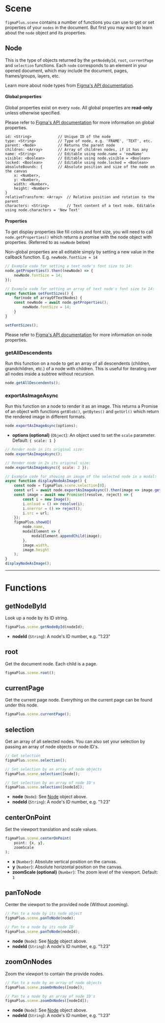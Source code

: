 # Scene

`figmaPlus.scene` contains a number of functions you can use to get or set properties of your `nodes` in the document. But first you may want to learn about the `node` object and its properties.

## Node

This is the type of objects returned by the `getNodeById`, `root`, `currentPage` and `selection` functions. Each `node` corresponds to an element in your opened document, which may include the document, pages, frames/groups, layers, etc.

Learn more about node types from [Figma's API documentation](https://www.figma.com/developers/docs#node-types).

#### Global properties

Global properties exist on every `node`. All global properties are **read-only** unless otherwise specified.

Please refer to [Figma's API documentation](https://www.figma.com/developers/docs#global-properties) for more information on global properties.

```
id: <String>			// Unique ID of the node
type: <String>			// Type of node, e.g. 'FRAME', 'TEXT', etc.
parent: <Node>			// Returns the parent node
children: <Array>		// Array of children nodes, if it has any
name: <String>			// Editable using node.name = 'newName'
visible: <Boolean>		// Editable using node.visible = <Boolean>
locked: <Boolean>		// Editable using node.locked = <Boolean>
absoluteBounds: {		// Absolute position and size of the node on the canvas
	x: <Number>,
	y: <Number>,
	width: <Number>,
	height: <Number>
}
relativeTransform: <Array>	// Relative position and rotation to the parent
characters: <String>		// Text content of a text node. Editable using node.characters = 'New Text'

```

#### Properties

To get display properties like fill colors and font size, you will need to call `node.getProperties()` which returns a promise with the node object with properties. (Referred to as `newNode` below)

Non-global properties are all editable simply by setting a new value in the callback function. E.g. `newNode.fontSize = 14`

<!-- prettier-ignore -->
```javascript
// Example code for setting a text node's font size to 14:
node.getProperties().then((newNode) => {
	newNode.fontSize = 14;
});

// Example code for setting an array of text node's font size to 14:
async function setFontSizes() {
	for(node of arrayOfTextNodes) {
    const newNode = await node.getProperties();
		newNode.fontSize = 14;
	}
}

setFontSizes();
```

Please refer to [Figma's API documentation](https://www.figma.com/developers/docs#node-types) for more information on node properties.

### getAllDescendents

Run this function on a node to get an array of all descendents (children, grandchildren, etc.) of a node with children. This is useful for iterating over all nodes inside a subtree without recursion.

```javascript
node.getAllDescendents();
```

### exportAsImageAsync

Run this function on a node to render it as an image. This returns a Promise of an object with functions `getBlob()`, `getBytes()` and `getUrl()` which return the rendered image in different formats.

```javascript
node.exportAsImageAsync(options);
```

- **options (optional)** (`Object`): An object used to set the `scale` parameter. Default: `{ scale: 1 }`

```javascript
// Render node in its original size:
node.exportAsImageAsync();

// Render node in 2x its original size:
node.exportAsImageAsync({ scale: 2 });

// Example code for showing an image of the selected node in a modal:
async function displayNodeAsImage() {
	const node = figmaPlus.scene.selection[0];
	const url = await node.exportAsImageAsync().then(image => image.getUrl());
	const image = await new Promise((resolve, reject) => {
		const i = new Image();
		i.onload = () => resolve(i);
		i.onerror = () => reject();
		i.src = url;
	});
	figmaPlus.showUI(
		node.name,
		modalElement => {
			modalElement.appendChild(image);
		},
		image.width,
		image.height
	);
}
displayNodeAsImage();
```

---

# Functions

## getNodeById

Look up a node by its ID string.

```javascript
figmaPlus.scene.getNodeById(nodeId);
```

- **nodeId** (`String`): A node's ID number, e.g. "1:23"

## root

Get the document node. Each child is a page.

```javascript
figmaPlus.scene.root();
```

## currentPage

Get the current page node. Everything on the current page can be found under this node.

```javascript
figmaPlus.scene.currentPage();
```

## selection

Get an array of all selected nodes.
You can also set your selection by passing an array of node objects or node ID's.

```javascript
// Get selection
figmaPlus.scene.selection();

// Set selection by an array of node objects
figmaPlus.scene.selection([node]);

// Set selection by an array of node ID's
figmaPlus.scene.selection([nodeId]);
```

- **node** (`Node`): See [Node](#Node) object above.
- **nodeId** (`String`): A node's ID number, e.g. "1:23"

## centerOnPoint

Set the viewport translation and scale values.

```javascript
figmaPlus.scene.centerOnPoint(
	point: {x, y},
	zoomScale
);
```

- **x** (`Number`): Absolute vertical position on the canvas.
- **y** (`Number`): Absolute horizontal position on the canvas.
- **zoomScale (optional)** (`Number`): The zoom level of the viewport. Default: `1`

## panToNode

Center the viewport to the provided node (Without zooming).

```javascript
// Pan to a node by its node object
figmaPlus.scene.panToNode(node);

// Pan to a node by its node ID
figmaPlus.scene.panToNode(nodeId);
```

- **node** (`Node`): See [Node](#Node) object above.
- **nodeId** (`String`): A node's ID number, e.g. "1:23"

## zoomOnNodes

Zoom the viewport to contain the provide nodes.

```javascript
// Pan to a node by an array of node objects
figmaPlus.scene.zoomOnNodes([node]);

// Pan to a node by an array of node ID's
figmaPlus.scene.zoomOnNodes([nodeId]);
```

- **node** (`Node`): See [Node](#Node) object above.
- **nodeId** (`String`): A node's ID number, e.g. "1:23"
